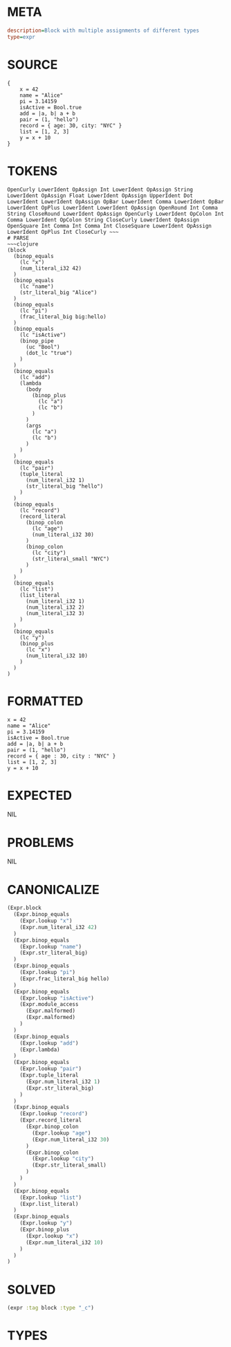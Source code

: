 # META
~~~ini
description=Block with multiple assignments of different types
type=expr
~~~
# SOURCE
~~~roc
{
    x = 42
    name = "Alice"
    pi = 3.14159
    isActive = Bool.true
    add = |a, b| a + b
    pair = (1, "hello")
    record = { age: 30, city: "NYC" }
    list = [1, 2, 3]
    y = x + 10
}
~~~
# TOKENS
~~~text
OpenCurly LowerIdent OpAssign Int LowerIdent OpAssign String LowerIdent OpAssign Float LowerIdent OpAssign UpperIdent Dot LowerIdent LowerIdent OpAssign OpBar LowerIdent Comma LowerIdent OpBar LowerIdent OpPlus LowerIdent LowerIdent OpAssign OpenRound Int Comma String CloseRound LowerIdent OpAssign OpenCurly LowerIdent OpColon Int Comma LowerIdent OpColon String CloseCurly LowerIdent OpAssign OpenSquare Int Comma Int Comma Int CloseSquare LowerIdent OpAssign LowerIdent OpPlus Int CloseCurly ~~~
# PARSE
~~~clojure
(block
  (binop_equals
    (lc "x")
    (num_literal_i32 42)
  )
  (binop_equals
    (lc "name")
    (str_literal_big "Alice")
  )
  (binop_equals
    (lc "pi")
    (frac_literal_big big:hello)
  )
  (binop_equals
    (lc "isActive")
    (binop_pipe
      (uc "Bool")
      (dot_lc "true")
    )
  )
  (binop_equals
    (lc "add")
    (lambda
      (body
        (binop_plus
          (lc "a")
          (lc "b")
        )
      )
      (args
        (lc "a")
        (lc "b")
      )
    )
  )
  (binop_equals
    (lc "pair")
    (tuple_literal
      (num_literal_i32 1)
      (str_literal_big "hello")
    )
  )
  (binop_equals
    (lc "record")
    (record_literal
      (binop_colon
        (lc "age")
        (num_literal_i32 30)
      )
      (binop_colon
        (lc "city")
        (str_literal_small "NYC")
      )
    )
  )
  (binop_equals
    (lc "list")
    (list_literal
      (num_literal_i32 1)
      (num_literal_i32 2)
      (num_literal_i32 3)
    )
  )
  (binop_equals
    (lc "y")
    (binop_plus
      (lc "x")
      (num_literal_i32 10)
    )
  )
)
~~~
# FORMATTED
~~~roc
x = 42
name = "Alice"
pi = 3.14159
isActive = Bool.true
add = |a, b| a + b
pair = (1, "hello")
record = { age : 30, city : "NYC" }
list = [1, 2, 3]
y = x + 10
~~~
# EXPECTED
NIL
# PROBLEMS
NIL
# CANONICALIZE
~~~clojure
(Expr.block
  (Expr.binop_equals
    (Expr.lookup "x")
    (Expr.num_literal_i32 42)
  )
  (Expr.binop_equals
    (Expr.lookup "name")
    (Expr.str_literal_big)
  )
  (Expr.binop_equals
    (Expr.lookup "pi")
    (Expr.frac_literal_big hello)
  )
  (Expr.binop_equals
    (Expr.lookup "isActive")
    (Expr.module_access
      (Expr.malformed)
      (Expr.malformed)
    )
  )
  (Expr.binop_equals
    (Expr.lookup "add")
    (Expr.lambda)
  )
  (Expr.binop_equals
    (Expr.lookup "pair")
    (Expr.tuple_literal
      (Expr.num_literal_i32 1)
      (Expr.str_literal_big)
    )
  )
  (Expr.binop_equals
    (Expr.lookup "record")
    (Expr.record_literal
      (Expr.binop_colon
        (Expr.lookup "age")
        (Expr.num_literal_i32 30)
      )
      (Expr.binop_colon
        (Expr.lookup "city")
        (Expr.str_literal_small)
      )
    )
  )
  (Expr.binop_equals
    (Expr.lookup "list")
    (Expr.list_literal)
  )
  (Expr.binop_equals
    (Expr.lookup "y")
    (Expr.binop_plus
      (Expr.lookup "x")
      (Expr.num_literal_i32 10)
    )
  )
)
~~~
# SOLVED
~~~clojure
(expr :tag block :type "_c")
~~~
# TYPES
~~~roc
~~~
